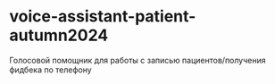 # voice-assistant-patient-autumn2024
Голосовой помощник для работы с записью пациентов/получения фидбека по телефону
